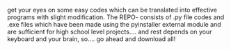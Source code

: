 get your eyes on some easy codes which can be translated into effective programs with slight modification.
The REPO- consists of .py file codes and .exe files which have been made using the pyinstaller external 
module and are sufficient for high school level projects....
and rest depends on your keyboard and your brain, so....
go ahead and download all!
